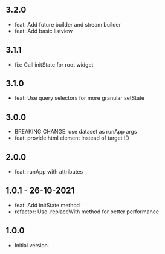 ## 3.2.0
- feat: Add future builder and stream builder
- feat: Add basic listview

## 3.1.1
- fix: Call initState for root widget

## 3.1.0
- feat: Use query selectors for more granular setState

## 3.0.0
- BREAKING CHANGE: use dataset as runApp args
- feat: provide html element instead of target ID

## 2.0.0
- feat: runApp with attributes

## 1.0.1 - 26-10-2021
- feat: Add initState method
- refactor: Use .replaceWith method for better performance

## 1.0.0

- Initial version.
